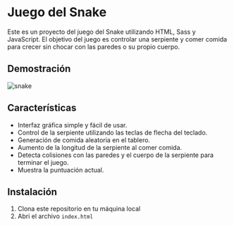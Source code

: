 # Juego del Snake

Este es un proyecto del juego del Snake utilizando HTML, Sass y JavaScript. El objetivo del juego es controlar una serpiente y comer comida para crecer sin chocar con las paredes o su propio cuerpo.

## Demostración

![snake](https://github.com/JuanPE44/snake/assets/89142353/ce40f654-988a-4c73-9008-6a98b3b41d87)

## Características

- Interfaz gráfica simple y fácil de usar.
- Control de la serpiente utilizando las teclas de flecha del teclado.
- Generación de comida aleatoria en el tablero.
- Aumento de la longitud de la serpiente al comer comida.
- Detecta colisiones con las paredes y el cuerpo de la serpiente para terminar el juego.
- Muestra la puntuación actual.

## Instalación

1. Clona este repositorio en tu máquina local
2. Abri el archivo `index.html`

